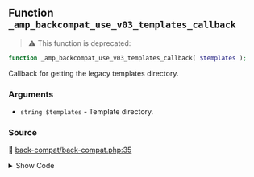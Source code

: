 ## Function `_amp_backcompat_use_v03_templates_callback`

> :warning: This function is deprecated: 

```php
function _amp_backcompat_use_v03_templates_callback( $templates );
```

Callback for getting the legacy templates directory.

### Arguments

* `string $templates` - Template directory.

### Source

:link: [back-compat/back-compat.php:35](../../back-compat/back-compat.php#L35-L37)

<details>
<summary>Show Code</summary>

```php
function _amp_backcompat_use_v03_templates_callback( $templates ) {
	return AMP__DIR__ . '/back-compat/templates-v0-3';
}
```

</details>
